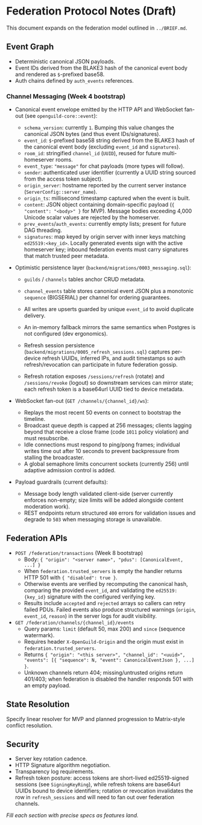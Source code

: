 # Federation Protocol Notes (Draft)

This document expands on the federation model outlined in `../BRIEF.md`.

## Event Graph

- Deterministic canonical JSON payloads.
- Event IDs derived from the BLAKE3 hash of the canonical event body and rendered as `$`-prefixed base58.
- Auth chains defined by `auth_events` references.

### Channel Messaging (Week 4 bootstrap)

- Canonical event envelope emitted by the HTTP API and WebSocket fan-out (see `openguild-core::event`):
  - `schema_version`: currently `1`. Bumping this value changes the canonical JSON bytes (and thus event IDs/signatures).
  - `event_id`: `$`-prefixed base58 string derived from the BLAKE3 hash of the canonical event body (excluding `event_id` and `signatures`).
  - `room_id`: stringified `channel_id` (`UUID`), reused for future multi-homeserver rooms.
  - `event_type`: `"message"` for chat payloads (more types will follow).
  - `sender`: authenticated user identifier (currently a UUID string sourced from the access token subject).
  - `origin_server`: hostname reported by the current server instance (`ServerConfig::server_name`).
  - `origin_ts`: millisecond timestamp captured when the event is built.
  - `content`: JSON object containing domain-specific payload (`{ "content": "<body>" }` for MVP). Message bodies exceeding 4,000 Unicode scalar values are rejected by the homeserver.
  - `prev_events`/`auth_events`: currently empty lists; present for future DAG threading.
  - `signatures`: map keyed by origin server with inner keys matching `ed25519:<key_id>`. Locally generated events sign with the active homeserver key; inbound federation events must carry signatures that match trusted peer metadata.

- Optimistic persistence layer (`backend/migrations/0003_messaging.sql`):
  - `guilds` / `channels` tables anchor CRUD metadata.
  - `channel_events` table stores canonical event JSON plus a monotonic `sequence` (BIGSERIAL) per channel for ordering guarantees.
  - All writes are upserts guarded by unique `event_id` to avoid duplicate delivery.
  - An in-memory fallback mirrors the same semantics when Postgres is not configured (dev ergonomics).
  - Refresh session persistence (`backend/migrations/0005_refresh_sessions.sql`) captures per-device refresh UUIDs, inferred IPs, and audit timestamps so auth refresh/revocation can participate in future federation gossip.

  - Refresh rotation exposes `/sessions/refresh` (rotate) and `/sessions/revoke` (logout) so downstream services can mirror state; each refresh token is a base64url UUID tied to device metadata.
- WebSocket fan-out (`GET /channels/{channel_id}/ws`):
  - Replays the most recent 50 events on connect to bootstrap the timeline.
  - Broadcast queue depth is capped at 256 messages; clients lagging beyond that receive a close frame (code `1011` policy violation) and must resubscribe.
  - Idle connections must respond to ping/pong frames; individual writes time out after 10 seconds to prevent backpressure from stalling the broadcaster.
  - A global semaphore limits concurrent sockets (currently 256) until adaptive admission control is added.

- Payload guardrails (current defaults):
  - Message body length validated client-side (server currently enforces non-empty; size limits will be added alongside content moderation work).
  - REST endpoints return structured `400` errors for validation issues and degrade to `503` when messaging storage is unavailable.

## Federation APIs

- `POST /federation/transactions` (Week 8 bootstrap)
  - Body: `{ "origin": "<server name>", "pdus": [CanonicalEvent, ...] }`
  - When `federation.trusted_servers` is empty the handler returns HTTP 501 with `{ "disabled": true }`.
  - Otherwise events are verified by recomputing the canonical hash, comparing the provided `event_id`, and validating the `ed25519:{key_id}` signature with the configured verifying key.
  - Results include `accepted` and `rejected` arrays so callers can retry failed PDUs. Failed events also produce structured warnings (`origin`, `event_id`, `reason`) in the server logs for audit visibility.
- `GET /federation/channels/{channel_id}/events`
  - Query params: `limit` (default 50, max 200) and `since` (sequence watermark).
  - Requires header `X-OpenGuild-Origin` and the origin must exist in `federation.trusted_servers`.
  - Returns `{ "origin": "<this server>", "channel_id": "<uuid>", "events": [{ "sequence": N, "event": CanonicalEventJson }, ...] }`.
  - Unknown channels return 404; missing/untrusted origins return 401/403; when federation is disabled the handler responds 501 with an empty payload.

## State Resolution

Specify linear resolver for MVP and planned progression to Matrix-style conflict resolution.

## Security

- Server key rotation cadence.
- HTTP Signature algorithm negotiation.
- Transparency log requirements.
- Refresh token posture: access tokens are short-lived ed25519-signed sessions (see `SigningKeyRing`), while refresh tokens are base64url UUIDs bound to device identifiers; rotation or revocation invalidates the row in `refresh_sessions` and will need to fan out over federation channels.

_Fill each section with precise specs as features land._
